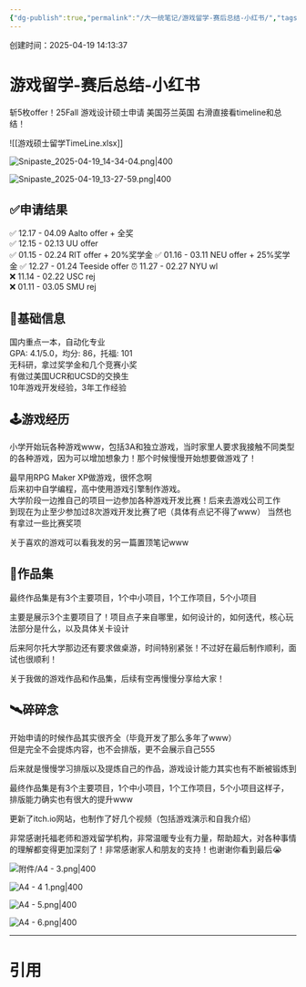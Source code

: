 ```yaml
---
{"dg-publish":true,"permalink":"/大一统笔记/游戏留学-赛后总结-小红书/","tags":["留学申请","爆炸","Offer","小红书"],"created":"2025-04-19T16:00:35.000+08:00"}
---
```


创建时间：2025-04-19 14:13:37

# 游戏留学-赛后总结-小红书

斩5枚offer！25Fall 游戏设计硕士申请 美国芬兰英国
右滑直接看timeline和总结！

![[游戏硕士留学TimeLine.xlsx]]


![Snipaste_2025-04-19_14-34-04.png|400](/img/user/%E9%99%84%E4%BB%B6/Snipaste_2025-04-19_14-34-04.png)


![Snipaste_2025-04-19_13-27-59.png|400](/img/user/%E9%99%84%E4%BB%B6/Snipaste_2025-04-19_13-27-59.png)

## ✅申请结果

✅ 12.17 - 04.09  Aalto offer + 全奖  
✅ 12.15 - 02.13  UU offer  
✅ 01.15 - 02.24  RIT offer + 20%奖学金 
✅ 01.16 - 03.11  NEU offer + 25%奖学金
✅ 12.27 - 01.24  Teeside offer 
⏰ 11.27 - 02.27  NYU wl  
❌ 11.14 - 02.22  USC rej  
❌ 01.11 - 03.05  SMU rej 

## 🍩基础信息

国内重点一本，自动化专业  
GPA: 4.1/5.0，均分: 86，托福: 101  
无科研，拿过奖学金和几个竞赛小奖  
有做过美国UCR和UCSD的交换生  
10年游戏开发经验，3年工作经验

## 🕹️游戏经历

小学开始玩各种游戏www，包括3A和独立游戏，当时家里人要求我接触不同类型的各种游戏，因为可以增加想象力！那个时候慢慢开始想要做游戏了！  
  
最早用RPG Maker XP做游戏，很怀念啊  
后来初中自学编程，高中使用游戏引擎制作游戏。  
大学阶段一边推自己的项目一边参加各种游戏开发比赛！后来去游戏公司工作  
到现在为止至少参加过8次游戏开发比赛了吧（具体有点记不得了www）
当然也有拿过一些比赛奖项

关于喜欢的游戏可以看我发的另一篇置顶笔记www

## 📌作品集

最终作品集是有3个主要项目，1个中小项目，1个工作项目，5个小项目

主要是展示3个主要项目了！项目点子来自哪里，如何设计的，如何迭代，核心玩法部分是什么，以及具体关卡设计

后来阿尔托大学那边还有要求做桌游，时间特别紧张！不过好在最后制作顺利，面试也很顺利！

关于我做的游戏作品和作品集，后续有空再慢慢分享给大家！

## 🛰️碎碎念

开始申请的时候作品其实很齐全（毕竟开发了那么多年了www）  
但是完全不会提炼内容，也不会排版，更不会展示自己555  
  
后来就是慢慢学习排版以及提炼自己的作品，游戏设计能力其实也有不断被锻炼到  
  
最终作品集是有3个主要项目，1个中小项目，1个工作项目，5个小项目这样子，排版能力确实也有很大的提升www  
  
更新了itch.io网站，也制作了好几个视频（包括游戏演示和自我介绍）  
  
非常感谢托福老师和游戏留学机构，非常温暖专业有力量，帮助超大，对各种事情的理解都变得更加深刻了！非常感谢家人和朋友的支持！也谢谢你看到最后😭


![附件/A4 - 3.png|400](/img/user/%E9%99%84%E4%BB%B6/A4%20-%203.png)

![A4 - 4 1.png|400](/img/user/%E9%99%84%E4%BB%B6/A4%20-%204%201.png)

![A4 - 5.png|400](/img/user/%E9%99%84%E4%BB%B6/A4%20-%205.png)

![A4 - 6.png|400](/img/user/%E9%99%84%E4%BB%B6/A4%20-%206.png)


---
# 引用